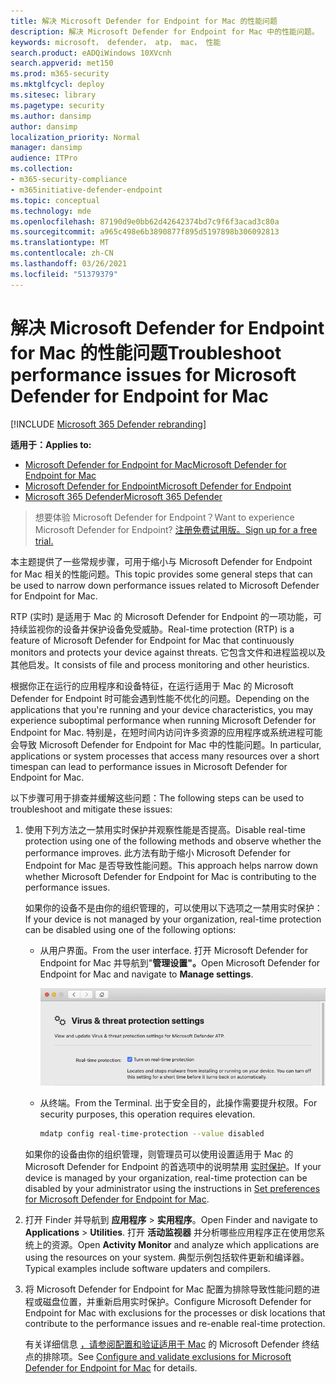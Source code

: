 ```yaml
---
title: 解决 Microsoft Defender for Endpoint for Mac 的性能问题
description: 解决 Microsoft Defender for Endpoint for Mac 中的性能问题。
keywords: microsoft， defender， atp， mac， 性能
search.product: eADQiWindows 10XVcnh
search.appverid: met150
ms.prod: m365-security
ms.mktglfcycl: deploy
ms.sitesec: library
ms.pagetype: security
ms.author: dansimp
author: dansimp
localization_priority: Normal
manager: dansimp
audience: ITPro
ms.collection:
- m365-security-compliance
- m365initiative-defender-endpoint
ms.topic: conceptual
ms.technology: mde
ms.openlocfilehash: 87190d9e0bb62d42642374bd7c9f6f3acad3c80a
ms.sourcegitcommit: a965c498e6b3890877f895d5197898b306092813
ms.translationtype: MT
ms.contentlocale: zh-CN
ms.lasthandoff: 03/26/2021
ms.locfileid: "51379379"
---
```

# <a name="troubleshoot-performance-issues-for-microsoft-defender-for-endpoint-for-mac"></a><span data-ttu-id="f2303-104">解决 Microsoft Defender for Endpoint for Mac 的性能问题</span><span class="sxs-lookup"><span data-stu-id="f2303-104">Troubleshoot performance issues for Microsoft Defender for Endpoint for Mac</span></span>

[!INCLUDE [Microsoft 365 Defender rebranding](../../includes/microsoft-defender.md)]


<span data-ttu-id="f2303-105">**适用于：**</span><span class="sxs-lookup"><span data-stu-id="f2303-105">**Applies to:**</span></span>

- [<span data-ttu-id="f2303-106">Microsoft Defender for Endpoint for Mac</span><span class="sxs-lookup"><span data-stu-id="f2303-106">Microsoft Defender for Endpoint for Mac</span></span>](microsoft-defender-endpoint-mac.md)
- [<span data-ttu-id="f2303-107">Microsoft Defender for Endpoint</span><span class="sxs-lookup"><span data-stu-id="f2303-107">Microsoft Defender for Endpoint</span></span>](https://go.microsoft.com/fwlink/p/?linkid=2154037)
- [<span data-ttu-id="f2303-108">Microsoft 365 Defender</span><span class="sxs-lookup"><span data-stu-id="f2303-108">Microsoft 365 Defender</span></span>](https://go.microsoft.com/fwlink/?linkid=2118804)

> <span data-ttu-id="f2303-109">想要体验 Microsoft Defender for Endpoint？</span><span class="sxs-lookup"><span data-stu-id="f2303-109">Want to experience Microsoft Defender for Endpoint?</span></span> [<span data-ttu-id="f2303-110">注册免费试用版。</span><span class="sxs-lookup"><span data-stu-id="f2303-110">Sign up for a free trial.</span></span>](https://www.microsoft.com/microsoft-365/windows/microsoft-defender-atp?ocid=docs-wdatp-exposedapis-abovefoldlink)

<span data-ttu-id="f2303-111">本主题提供了一些常规步骤，可用于缩小与 Microsoft Defender for Endpoint for Mac 相关的性能问题。</span><span class="sxs-lookup"><span data-stu-id="f2303-111">This topic provides some general steps that can be used to narrow down performance issues related to Microsoft Defender for Endpoint for Mac.</span></span>

<span data-ttu-id="f2303-112">RTP (实时) 是适用于 Mac 的 Microsoft Defender for Endpoint 的一项功能，可持续监视你的设备并保护设备免受威胁。</span><span class="sxs-lookup"><span data-stu-id="f2303-112">Real-time protection (RTP) is a feature of Microsoft Defender for Endpoint for Mac that continuously monitors and protects your device against threats.</span></span> <span data-ttu-id="f2303-113">它包含文件和进程监视以及其他启发。</span><span class="sxs-lookup"><span data-stu-id="f2303-113">It consists of file and process monitoring and other heuristics.</span></span>

<span data-ttu-id="f2303-114">根据你正在运行的应用程序和设备特征，在运行适用于 Mac 的 Microsoft Defender for Endpoint 时可能会遇到性能不优化的问题。</span><span class="sxs-lookup"><span data-stu-id="f2303-114">Depending on the applications that you're running and your device characteristics, you may experience suboptimal performance when running Microsoft Defender for Endpoint for Mac.</span></span> <span data-ttu-id="f2303-115">特别是，在短时间内访问许多资源的应用程序或系统进程可能会导致 Microsoft Defender for Endpoint for Mac 中的性能问题。</span><span class="sxs-lookup"><span data-stu-id="f2303-115">In particular, applications or system processes that access many resources over a short timespan can lead to performance issues in Microsoft Defender for Endpoint for Mac.</span></span>

<span data-ttu-id="f2303-116">以下步骤可用于排查并缓解这些问题：</span><span class="sxs-lookup"><span data-stu-id="f2303-116">The following steps can be used to troubleshoot and mitigate these issues:</span></span>

1. <span data-ttu-id="f2303-117">使用下列方法之一禁用实时保护并观察性能是否提高。</span><span class="sxs-lookup"><span data-stu-id="f2303-117">Disable real-time protection using one of the following methods and observe whether the performance improves.</span></span> <span data-ttu-id="f2303-118">此方法有助于缩小 Microsoft Defender for Endpoint for Mac 是否导致性能问题。</span><span class="sxs-lookup"><span data-stu-id="f2303-118">This approach helps narrow down whether Microsoft Defender for Endpoint for Mac is contributing to the performance issues.</span></span>

    <span data-ttu-id="f2303-119">如果你的设备不是由你的组织管理的，可以使用以下选项之一禁用实时保护：</span><span class="sxs-lookup"><span data-stu-id="f2303-119">If your device is not managed by your organization, real-time protection can be disabled using one of the following options:</span></span>

    - <span data-ttu-id="f2303-120">从用户界面。</span><span class="sxs-lookup"><span data-stu-id="f2303-120">From the user interface.</span></span> <span data-ttu-id="f2303-121">打开 Microsoft Defender for Endpoint for Mac 并导航到"**管理设置"。**</span><span class="sxs-lookup"><span data-stu-id="f2303-121">Open Microsoft Defender for Endpoint for Mac and navigate to **Manage settings**.</span></span>

      ![管理实时保护屏幕截图](images/mdatp-36-rtp.png)

    - <span data-ttu-id="f2303-123">从终端。</span><span class="sxs-lookup"><span data-stu-id="f2303-123">From the Terminal.</span></span> <span data-ttu-id="f2303-124">出于安全目的，此操作需要提升权限。</span><span class="sxs-lookup"><span data-stu-id="f2303-124">For security purposes, this operation requires elevation.</span></span>

      ```bash
      mdatp config real-time-protection --value disabled
      ```

    <span data-ttu-id="f2303-125">如果你的设备由你的组织管理，则管理员可以使用设置适用于 Mac 的 Microsoft Defender for Endpoint 的首选项中的说明禁用 [实时保护](mac-preferences.md)。</span><span class="sxs-lookup"><span data-stu-id="f2303-125">If your device is managed by your organization, real-time protection can be disabled by your administrator using the instructions in [Set preferences for Microsoft Defender for Endpoint for Mac](mac-preferences.md).</span></span>

2. <span data-ttu-id="f2303-126">打开 Finder 并导航到 **应用程序**  >  **实用程序**。</span><span class="sxs-lookup"><span data-stu-id="f2303-126">Open Finder and navigate to **Applications** > **Utilities**.</span></span> <span data-ttu-id="f2303-127">打开 **活动监视器** 并分析哪些应用程序正在使用您系统上的资源。</span><span class="sxs-lookup"><span data-stu-id="f2303-127">Open **Activity Monitor** and analyze which applications are using the resources on your system.</span></span> <span data-ttu-id="f2303-128">典型示例包括软件更新和编译器。</span><span class="sxs-lookup"><span data-stu-id="f2303-128">Typical examples include software updaters and compilers.</span></span>

3. <span data-ttu-id="f2303-129">将 Microsoft Defender for Endpoint for Mac 配置为排除导致性能问题的进程或磁盘位置，并重新启用实时保护。</span><span class="sxs-lookup"><span data-stu-id="f2303-129">Configure Microsoft Defender for Endpoint for Mac with exclusions for the processes or disk locations that contribute to the performance issues and re-enable real-time protection.</span></span>

    <span data-ttu-id="f2303-130">有关详细信息 [，请参阅配置和验证适用于 Mac](mac-exclusions.md) 的 Microsoft Defender 终结点的排除项。</span><span class="sxs-lookup"><span data-stu-id="f2303-130">See [Configure and validate exclusions for Microsoft Defender for Endpoint for Mac](mac-exclusions.md) for details.</span></span>
